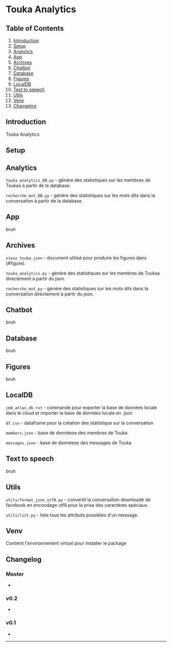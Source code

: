 Touka Analytics
===================

Table of Contents
-------------
1. [Introduction](#introduction)
2. [Setup](#setup)
3. [Analytics](#analytics)
4. [App](#app)
5. [Archives](#archives)
6. [Chatbot](#chatbot)
7. [Database](#database)
8. [Figures](#figure)
9. [LocalDB](#localDB)
10. [Text to speech](#text-to-speech)
11. [Utils](#utils)
12. [Venv](#venv)
13. [Changelog](#changelog)

Introduction
-------------


Touka Analytics


Setup
-------------


Analytics
-------------

``touka_analytics_DB.py`` - génère des statistiques sur les membres de Toukas à partir de la database.

``recherche_mot_DB.py`` - génère des statistiques sur les mots dits dans la conversation à partir de la database.


App
---

bruh


Archives
-------------

``vieux_touka.json`` - document utilisé pour produire les figures dans (#figure).

``touka_analytics.py`` - génère des statistiques sur les membres de Toukas directement à partir du json.

``recherche_mot.py`` - génère des statistiques sur les mots dits dans la conversation directement à partir du json.

Chatbot
-------------


bruh


Database
-------------

bruh


Figures
-------------

bruh


LocalDB
-------------


```cmd_atlas_db.txt``` - commande pour exporter la base de données locale dans le cloud et importer la base de données locale en .json

``df.csv`` - dataframe pour la création des statistique sur la conversation

``members.json`` - base de donnéese des membres de Touka

``messages.json`` - base de donnéese des messages de Touka


Text to speech
-------------

bruh



Utils
-------------

`utils/format_json_utf8.py` - convertit la conversation downloadé de facebook en encondage utf8 pour la prise des caractères spéciaux.

`utils/list.py` - liste tous les attributs possibles d'un message.

Venv
------

Contient l'environnement virtuel pour installer le package


Changelog
---------

### Master
- 

### v0.2
- 

### v0.1
- 

----------